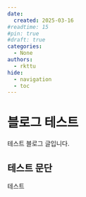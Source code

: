 ```yaml
---
date:
  created: 2025-03-16
#readtime: 15
#pin: true
#draft: true
categories:
  - None
authors:
  - rkttu
hide:
  - navigation
  - toc
---
```


# 블로그 테스트

테스트 블로그 글입니다.

## 테스트 문단

테스트

